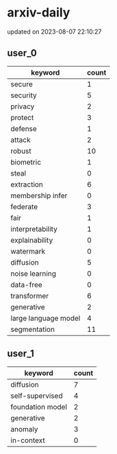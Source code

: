 # arxiv-daily
updated on 2023-08-07 22:10:27
## user_0
| keyword | count |
| - | - |
| secure | 1 |
| security | 5 |
| privacy | 2 |
| protect | 3 |
| defense | 1 |
| attack | 2 |
| robust | 10 |
| biometric | 1 |
| steal | 0 |
| extraction | 6 |
| membership infer | 0 |
| federate | 3 |
| fair | 1 |
| interpretability | 1 |
| explainability | 0 |
| watermark | 0 |
| diffusion | 5 |
| noise learning | 0 |
| data-free | 0 |
| transformer | 6 |
| generative | 2 |
| large language model | 4 |
| segmentation | 11 |
## user_1
| keyword | count |
| - | - |
| diffusion | 7 |
| self-supervised | 4 |
| foundation model | 2 |
| generative | 2 |
| anomaly | 3 |
| in-context | 0 |
